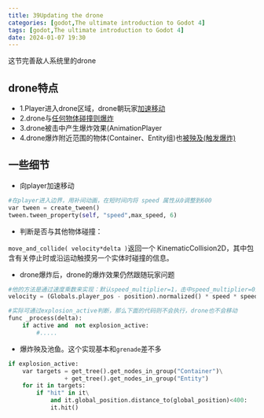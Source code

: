 ```yaml
---
title: 39Updating the drone
categories: [godot,The ultimate introduction to Godot 4]
tags: [godot,The ultimate introduction to Godot 4]
date: 2024-01-07 19:30
---
```



这节完善敌人系统里的drone

## drone特点
- 1.Player进入drone区域，drone朝玩家[加速移动](#section39_01)
- 2.drone与[任何物体碰撞则爆炸](#section39_02)
- 3.drone被击中产生爆炸效果(AnimationPlayer
- 4.drone爆炸附近范围的物体(Container、Entity组)也[被殃及(触发爆炸)](#section39_03)

## 一些细节
- 向player加速移动

```python
#在player进入边界，用补间动画，在短时间内将 speed 属性从0调整到600
var tween = create_tween()
tween.tween_property(self, "speed",max_speed, 6)
```
- 判断是否与其他物体碰撞：

`move_and_collide( velocity*delta )`返回一个 KinematicCollision2D，其中包含有关停止时或沿运动触摸另一个实体时碰撞的信息。

- drone爆炸后，drone的爆炸效果仍然跟随玩家问题

```python
#他的方法是通过速度乘数来实现：默认speed_multiplier=1，击中speed_multiplier=0那么就不会移动
velocity = (Globals.player_pos - position).normalized() * speed * speed_multiplier

#实际可通过explosion_active判断，那么下面的代码则不会执行，drone也不会移动
func _process(delta):
    if active and  not explosion_active:
        #.....
```

- 爆炸殃及池鱼。这个实现基本和`grenade`差不多

```python
if explosion_active:
    var targets = get_tree().get_nodes_in_group("Container")\
                + get_tree().get_nodes_in_group("Entity")
    for it in targets:
        if "hit" in it\
            and it.global_position.distance_to(global_position)<400:
            it.hit()
```